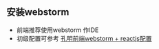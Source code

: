 ## 安装webstorm
 * 前端推荐使用webstorm 作IDE 
 * 初级配置可参考 [孔明前端webstorm + reactjs配置](http://www.07net01.com/2015/09/920779.html)
